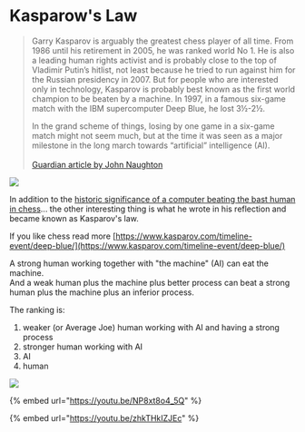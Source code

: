 # Kasparow's Law

> Garry Kasparov is arguably the greatest chess player of all time. From 1986 until his retirement in 2005, he was ranked world No 1. He is also a leading human rights activist and is probably close to the top of Vladimir Putin’s hitlist, not least because he tried to run against him for the Russian presidency in 2007. But for people who are interested only in technology, Kasparov is probably best known as the first world champion to be beaten by a machine. In 1997, in a famous six-game match with the IBM supercomputer Deep Blue, he lost 3½-2½.
>
> In the grand scheme of things, losing by one game in a six-game match might not seem much, but at the time it was seen as a major milestone in the long march towards “artificial” intelligence (AI).\
> \
> [Guardian article by John Naughton](https://www.theguardian.com/books/2017/jun/04/deep-thinking-where-machine-intelligence-ends-human-creativity-begins-garry-kasparov-review)



![](https://media1-production-mightynetworks.imgix.net/asset/34809131/1644268335652.png?ixlib=rails-0.3.0\&fm=jpg\&q=75\&auto=format\&w=1400\&h=1400\&fit=max\&impolicy=ResizeCrop\&constraint=downsize\&aspect=fit)



In addition to the [historic significance of a computer beating the bast human in chess](https://www.ibm.com/ibm/history/ibm100/us/en/icons/deepblue/)... the other interesting thing is what he wrote in his reflection and became known as Kasparov's law.

If you like chess read more [https://www.kasparov.com/timeline-event/deep-blue/](https://www.kasparov.com/timeline-event/deep-blue/)

A strong human working together with "the machine" (AI) can eat the machine.\
And a weak human plus the machine plus better process can beat a strong human plus the machine plus an inferior process.

The ranking is:

1. weaker (or Average Joe) human working with AI and having a strong process
2. stronger human working with AI
3. AI
4. human



![](https://media1-production-mightynetworks.imgix.net/asset/34809000/kasparowslaw.png?ixlib=rails-0.3.0\&fm=jpg\&q=75\&auto=format\&w=1400\&h=1400\&fit=max\&impolicy=ResizeCrop\&constraint=downsize\&aspect=fit)

{% embed url="https://youtu.be/NP8xt8o4_5Q" %}

{% embed url="https://youtu.be/zhkTHkIZJEc" %}
